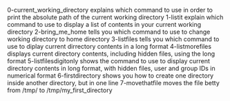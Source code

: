 0-current_working_directory explains which command to use in order to print the absolute path of the current working directory
1-listit explain which command to use to display a list of contents in your current working directory
2-bring_me_home tells you which command to use to change working directory to home directory
3-listfiles tells you which command to use to diplay current dirrectory contents in a long format
4-listmorefiles displays current directory contents, including hidden files, using the long format
5-listfilesdigitonly shows the command to use to display current directory contents in long format, with hidden files, user and group IDs in numerical format
6-firstdirectory shows you how to create one directory inside another directory, but in one line
7-movethatfile moves the file betty from /tmp/ to /tmp/my_first_directory
